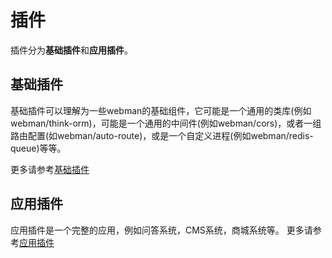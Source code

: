 # 插件
插件分为**基础插件**和**应用插件**。

## 基础插件
基础插件可以理解为一些webman的基础组件，它可能是一个通用的类库(例如webman/think-orm)，可能是一个通用的中间件(例如webman/cors)，或者一组路由配置(如webman/auto-route)，或是一个自定义进程(例如webman/redis-queue)等等。


更多请参考[基础插件](plugin/base.md)

## 应用插件
应用插件是一个完整的应用，例如问答系统，CMS系统，商城系统等。
更多请参考[应用插件](app/app.md)

